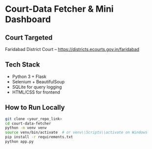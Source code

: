 # Court-Data Fetcher & Mini Dashboard

## Court Targeted
Faridabad District Court – https://districts.ecourts.gov.in/faridabad

## Tech Stack
- Python 3 + Flask
- Selenium + BeautifulSoup
- SQLite for query logging
- HTML/CSS for frontend

## How to Run Locally

```bash
git clone <your_repo_link>
cd court-data-fetcher
python -m venv venv
source venv/bin/activate  # or venv\\Scripts\\activate on Windows
pip install -r requirements.txt
python app.py
